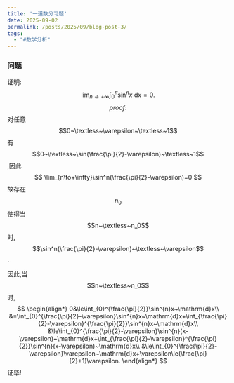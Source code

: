 ```yaml
---
title: '一道数分习题'
date: 2025-09-02
permalink: /posts/2025/09/blog-post-3/
tags:
  - "#数学分析"
---
```

### 问题

证明:
$$
\lim_{n\to+\infty}\int_{0}^{\pi}\sin^{n}x~\mathrm{d}x=0.
$$
$$proof:$$对任意$$0~\textless~\varepsilon~\textless~1$$有$$0~\textless~\sin(\frac{\pi}{2}-\varepsilon)~\textless~1$$,因此
$$
\lim_{n\to+\infty}\sin^n(\frac{\pi}{2}-\varepsilon)=0
$$
故存在$$n_0$$使得当$$n~\textless~n_0$$时,$$\sin^n(\frac{\pi}{2}-\varepsilon)~\textless~\varepsilon$$.

因此,当$$n~\textless~n_0$$时,
$$
\begin{align*}
0&\le\int_{0}^{\frac{\pi}{2}}\sin^{n}x~\mathrm{d}x\\
&=\int_{0}^{\frac{\pi}{2}-\varepsilon}\sin^{n}x~\mathrm{d}x+\int_{\frac{\pi}{2}-\varepsilon}^{\frac{\pi}{2}}\sin^{n}x~\mathrm{d}x\\
&\le\int_{0}^{\frac{\pi}{2}-\varepsilon}\sin^{n}(x-\varepsilon)~\mathrm{d}x+\int_{\frac{\pi}{2}-\varepsilon}^{\frac{\pi}{2}}\sin^{n}(x-\varepsilon)~\mathrm{d}x\\
&\le\int_{0}^{\frac{\pi}{2}-\varepsilon}\varepsilon~\mathrm{d}x+\varepsilon\le(\frac{\pi}{2}+1)\varepsilon.
\end{align*}
$$
证毕!
